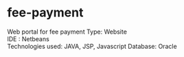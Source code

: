 # fee-payment
Web portal for fee payment
Type: Website  
IDE : Netbeans  
Technologies used: JAVA, JSP, Javascript
Database: Oracle

